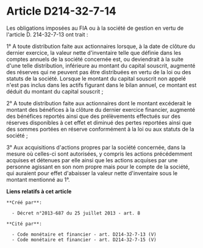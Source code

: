 # Article D214-32-7-14

Les obligations imposées au FIA ou à la société de gestion en vertu de l'article D. 214-32-7-13 ont trait : 

1° A toute distribution faite aux actionnaires lorsque, à la date de clôture du dernier exercice, la valeur nette
d'inventaire telle que définie dans les comptes annuels de la société concernée est, ou deviendrait à la suite d'une telle
distribution, inférieure au montant du capital souscrit, augmenté des réserves qui ne peuvent pas être distribuées en vertu
de la loi ou des statuts de la société. Lorsque le montant du capital souscrit non appelé n'est pas inclus dans les actifs
figurant dans le bilan annuel, ce montant est déduit du montant du capital souscrit ; 

2° A toute distribution faite aux actionnaires dont le montant excéderait le montant des bénéfices à la clôture du dernier
exercice financier, augmenté des bénéfices reportés ainsi que des prélèvements effectués sur des réserves disponibles à cet
effet et diminué des pertes reportées ainsi que des sommes portées en réserve conformément à la loi ou aux statuts de la
société ; 

3° Aux acquisitions d'actions propres par la société concernée, dans la mesure où celles-ci sont autorisées, y compris les
actions précédemment acquises et détenues par elle ainsi que les actions acquises par une personne agissant en son nom propre
mais pour le compte de la société, qui auraient pour effet d'abaisser la valeur nette d'inventaire sous le montant mentionné
au 1°.

**Liens relatifs à cet article**

	**Créé par**:

	  - Décret n°2013-687 du 25 juillet 2013 - art. 8

	**Cité par**:

	  - Code monétaire et financier - art. D214-32-7-13 (V)
	  - Code monétaire et financier - art. D214-32-7-15 (V)
